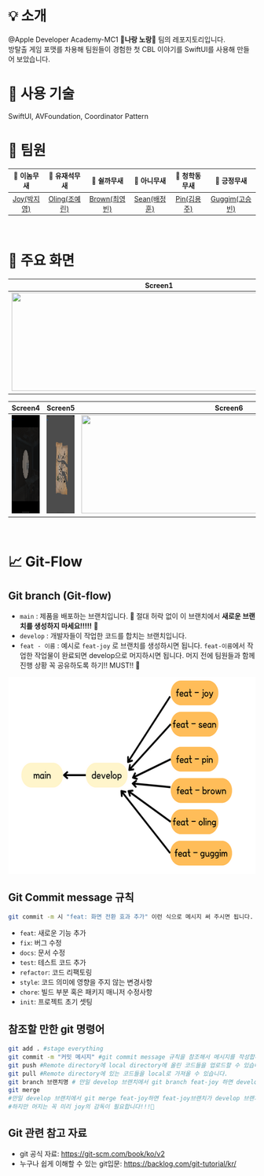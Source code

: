 # 💡 소개
@Apple Developer Academy-MC1 💛<b>나랑 노랑</b>💛 팀의 레포지토리입니다.<br/>
방탈출 게임 포맷를 차용해 팀원들이 경험한 첫 CBL 이야기를 SwiftUI를 사용해 만들어 보았습니다.
<br/>

# 🔨 사용 기술 
SwiftUI, AVFoundation, Coordinator Pattern
<br/>

# 👥 팀원
|🐣 이놈무새|🐣 유재석무새|🐣 쉴까무새|🐣 아니무새|🐣 청학동무새|🐣 긍정무새|
|:-----:|:-----:|:-----:|:-----:|:-----:|:-----:|
|[Joy(박지영)](https://github.com/JYPjoy)|[Oling(조예린)](https://github.com/OLING99)|[Brown(최영빈)](https://github.com/chldudqlsdl)|[Sean(배정훈)](https://github.com/nss321)|[Pin(김용주)](https://github.com/pingse)|[Guggim(고승빈)](https://github.com/GUGGIM)|
<br/>

# 📱 주요 화면
|Screen1|Screen2|Screen3|
|:-----:|:-----:|:-----:|
|<img src = "./screenshots/screen1.png" width = "600" height = "200">|<img src = "./screenshots/screen2.png" width = "600" height = "200">|<img src = "./screenshots/screen3.png" width = "600" height = "200">|

|Screen4|Screen5|Screen6|
|:-----:|:-----:|:-----:|
|<img src = "./screenshots/screen4.png" width = "600" height = "200">|<img src = "./screenshots/screen5.png" width = "600" height = "200">|<img src = "./screenshots/screen6.png" width = "600" height = "200">|
<br/>


# 📈 Git-Flow
## Git branch (Git-flow)
- `main` : 제품을 배포하는 브랜치입니다. 🚨 절대 허락 없이 이 브랜치에서 <b>새로운 브랜치를 생성하지 마세요!!!!!</b> 🚨
- `develop` : 개발자들이 작업한 코드를 합치는 브랜치입니다.
- `feat - 이름` : 예시로 `feat-joy` 로 브랜치를 생성하시면 됩니다.  `feat-이름`에서  작업한 작업물이 완료되면 develop으로 머지하시면 됩니다. 머지 전에 팀원들과 함께 진행 상황 꼭 공유하도록 하기!! MUST!! 🤔 

<img src="./git_flow.png" width="600" height="400">

<br/>

## Git Commit message 규칙
```bash
git commit -m 시 "feat: 화면 전환 효과 추가" 이런 식으로 메시지 써 주시면 됩니다.
```
- `feat`: 새로운 기능 추가
- `fix`: 버그 수정
- `docs`: 문서 수정
- `test`: 테스트 코드 추가
- `refactor`: 코드 리팩토링
- `style`: 코드 의미에 영향을 주지 않는 변경사항
- `chore`: 빌드 부분 혹은 패키지 매니저 수정사항
- `init`: 프로젝트 초기 셋팅

## 참조할 만한 git 명령어
```bash
git add . #stage everything 
git commit -m "커밋 메시지" #git commit message 규칙을 참조해서 메시지를 작성합니다.
git push #Remote directory에 local directory에 올린 코드들을 업로드할 수 있습니다.
git pull #Remote directory에 있는 코드들을 local로 가져올 수 있습니다.
git branch 브랜치명 # 만일 develop 브랜치에서 git branch feat-joy 하면 develop 브랜치에서 feat-joy가 생성됩니다. 
git merge 
#만일 develop 브랜치에서 git merge feat-joy하면 feat-joy브랜치가 develop 브랜치로 머지됩니다.
#하지만 머지는 꼭 미리 joy의 감독이 필요합니다!!!🤔
```

## Git 관련 참고 자료 
- git 공식 자료: https://git-scm.com/book/ko/v2
- 누구나 쉽게 이해할 수 있는 git입문: https://backlog.com/git-tutorial/kr/
